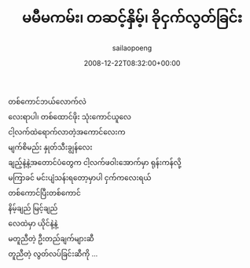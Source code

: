 ﻿---
_last_editor_used_jetpack: block-editor
_publicize_job_id: "59410439314"
_wp_old_date: "2021-06-10"
author: sailaopoeng
categories:
  - poems
date: "2008-12-22T08:32:00+00:00"
parent_post_id: null
post_id: "250"
timeline_notification: "1623280861"
title: မမီမကမ်း၊ တဆင့်နှိမ့်၊ ခိုငှက်လွတ်ခြင်း
url: /2008/12/22/မမီမကမ်း၊-တဆင့်နှိမ့်၊-ခ/

---
တစ်ကောင်ဘယ်လောက်လဲ  
လေးရာပါ၊ တစ်ထောင်ဖိုး သုံးကောင်ယူလေ  
ငါ့လက်ထဲရောက်လာတဲ့အကောင်လေးက  
မျက်စိမည်း နှုတ်သီးချွန်လေး  
ချည့်နဲ့နဲ့အတောင်ပံတွေက ငါ့လက်ဖဝါးအောက်မှာ ရုန်းကန်လို့  
မကြာခင် မင်းပျံသန်းရတော့မှာပါ ငှက်ကလေးရယ်  
တစ်ကောင်ပြီးတစ်ကောင်  
နိမ့်ချည် မြင့်ချည်  
လေထဲမှာ ယိုင်နဲ့နဲ့  
မတူညီတဲ့ ဦးတည်ချက်များဆီ  
တူညီတဲ့ လွတ်လပ်ခြင်းဆီကို …
